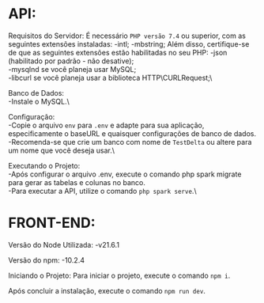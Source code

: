 # API: 

Requisitos do Servidor:
É necessário `PHP versão 7.4` ou superior, com as seguintes extensões instaladas:
-intl;
-mbstring;
Além disso, certifique-se de que as seguintes extensões estão habilitadas no seu PHP:
-json (habilitado por padrão - não desative);\
-mysqlnd se você planeja usar MySQL;\
-libcurl se você planeja usar a biblioteca HTTP\CURLRequest;\

Banco de Dados:\
-Instale o MySQL.\

Configuração:\
-Copie o arquivo `env` para `.env` e adapte para sua aplicação, especificamente o baseURL
e quaisquer configurações de banco de dados.\
-Recomenda-se que crie um banco com nome de `TestDelta` ou altere para um nome que você deseja usar.\

Executando o Projeto:\
-Após configurar o arquivo .env, execute o comando php spark migrate para gerar as tabelas e colunas no banco.\
-Para executar a API, utilize o comando `php spark serve`.\


# FRONT-END:

Versão do Node Utilizada:
-v21.6.1

Versão do npm:
-10.2.4

Iniciando o Projeto:
Para iniciar o projeto, execute o comando `npm i`.

Após concluir a instalação, execute o comando `npm run dev`.
